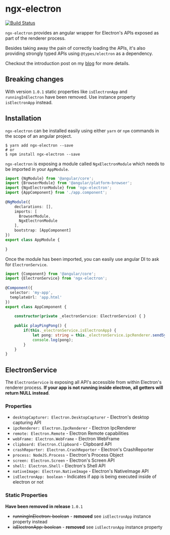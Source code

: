 # ngx-electron

[![Build Status](https://travis-ci.org/ThorstenHans/ngx-electron.svg?branch=master)](https://travis-ci.org/ThorstenHans/ngx-electron)

`ngx-electron` provides an angular wrapper for Electron's APIs exposed as part of the renderer process. 

Besides taking away the pain of correctly loading the APIs, it's also providing strongly typed APIs using `@types/electron` as a dependency.

Checkout the introduction post on my [blog](https://medium.com/@ThorstenHans/integrating-angular-and-electron-using-ngx-electron-9c36affca25e#.4scol1nli) for more details.

## Breaking changes

With version `1.0.1` static properties like `isElectronApp` and `runningInElectron` have been removed. Use instance property `isElectronApp` instead.

## Installation

`ngx-electron` can be installed easily using either `yarn` or `npm` commands in the scope of an angular project.

```
$ yarn add ngx-electron --save
# or
$ npm install ngx-electron --save
```

`ngx-electron` is exposing a module called `NgxElectronModule` which needs to be imported in your `AppModule`.

``` typescript
import {NgModule} from '@angular/core';
import {BrowserModule} from '@angular/platform-browser';
import {NgxElectronModule} from 'ngx-electron';
import {AppComponent} from './app.component';
 
@NgModule({
    declarations: [],
    imports: [
      BrowserModule,
      NgxElectronModule
    ],
    bootstrap: [AppComponent]
})
export class AppModule {
 
}
```

Once the module has been imported, you can easily use angular DI to ask for `ElectronService`.

``` typescript
import {Component} from '@angular/core';
import {ElectronService} from 'ngx-electron';
 
@Component({
  selector: 'my-app',
  templateUrl: 'app.html'
})
export class AppComponent {
 
    constructor(private _electronService: ElectronService) { }
    
    public playPingPong() {
        if(this._electronService.isElectronApp) {
            let pong: string = this._electronService.ipcRenderer.sendSync('ping');
            console.log(pong);
        }
    }
}
```

## ElectronService

The `ElectronService` is exposing all API's accessible from within Electron's renderer process. **If your app is not running inside electron, all getters will return NULL instead**.

### Properties

  * `desktopCapturer: Electron.DesktopCapturer` - Electron's desktop capturing API
  * `ipcRenderer: Electron.IpcRenderer` - Electron IpcRenderer
  * `remote: Electron.Remote` - Electron Remote capabilities
  * `webFrame: Electron.WebFrame` - Electron WebFrame
  * `clipboard: Electron.Clipboard` - Clipboard API
  * `crashReporter: Electron.CrashReporter` - Electron's CrashReporter
  * `process: NodeJS.Process` - Electron's Process Object
  * `screen: Electron.Screen` - Electron's Screen API
  * `shell: Electron.Shell` - Electron's Shell API
  * `nativeImage: Electron.NativeImage` - Electron's NativeImage API
  * `isElectronApp: boolean` - Indicates if app is being executed inside of electron or not
  

### Static Properties

**Have been removed in release** `1.0.1`
  * ~~runningInElectron: boolean~~ - **removed** see `isElectronApp` instance property instead
  * ~~isElectronApp: boolean~~ - **removed** see `isElectronApp` instance property
